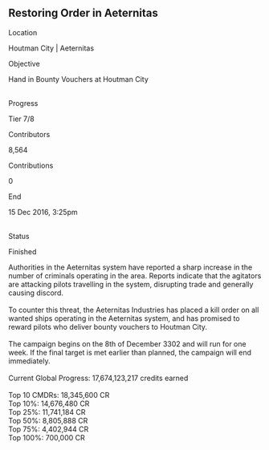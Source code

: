 ## Restoring Order in Aeternitas

Location

Houtman City \| Aeternitas

Objective

Hand in Bounty Vouchers at Houtman City

\
Progress

Tier 7/8

Contributors

8,564

Contributions

0

End

15 Dec 2016, 3:25pm

\
Status

Finished

Authorities in the Aeternitas system have reported a sharp increase in
the number of criminals operating in the area. Reports indicate that the
agitators are attacking pilots travelling in the system, disrupting
trade and generally causing discord.\
\
To counter this threat, the Aeternitas Industries has placed a kill
order on all wanted ships operating in the Aeternitas system, and has
promised to reward pilots who deliver bounty vouchers to Houtman City.\
\
The campaign begins on the 8th of December 3302 and will run for one
week. If the final target is met earlier than planned, the campaign will
end immediately.\
\
Current Global Progress: 17,674,123,217 credits earned\
\
Top 10 CMDRs: 18,345,600 CR\
Top 10%: 14,676,480 CR\
Top 25%: 11,741,184 CR\
Top 50%: 8,805,888 CR\
Top 75%: 4,402,944 CR\
Top 100%: 700,000 CR
